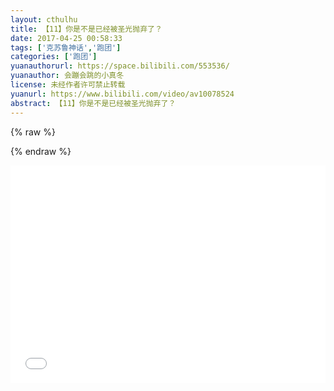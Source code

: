 ```yaml
---
layout: cthulhu
title: 【11】你是不是已经被圣光抛弃了？
date: 2017-04-25 00:58:33
tags: ['克苏鲁神话','跑团']
categories: ['跑团']
yuanauthorurl: https://space.bilibili.com/553536/
yuanauthor: 会蹦会跳的小真冬
license: 未经作者许可禁止转载
yuanurl: https://www.bilibili.com/video/av10078524
abstract: 【11】你是不是已经被圣光抛弃了？
---
```

{% raw %}
<style>
.hhw {
    position: relative;
    width: 100%;
    height: 0;
    padding-bottom: 69%;
}
.video {
    position: absolute;
    top: 0;
    left: 0;
    width: 100%;
    height: 100%;
}
</style>
{% endraw %}
<div class="hhw">
<iframe src="//player.bilibili.com/player.html?aid=10078524&cid=16654859&page=1" frameborder="0" allowfullscreen class="video"></iframe>
</div>